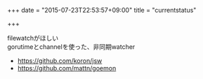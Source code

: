 +++
date = "2015-07-23T22:53:57+09:00"
title = "currentstatus"

+++

filewatchがほしい  
gorutimeとchannelを使った、非同期watcher  

- https://github.com/koron/jsw
- https://github.com/mattn/goemon
